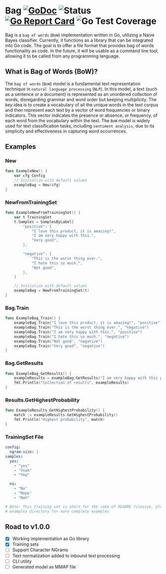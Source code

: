 # Bag [![GoDoc](https://godoc.org/github.com/itsmontoya/bag?status.svg)](https://godoc.org/github.com/itsmontoya/bag) ![Status](https://img.shields.io/badge/status-beta-yellow.svg) [![Go Report Card](https://goreportcard.com/badge/github.com/itsmontoya/bag)](https://goreportcard.com/report/github.com/itsmontoya/bag) ![Go Test Coverage](https://img.shields.io/badge/coverage-100%25-brightgreen)
Bag is a `bag of words` (`BoW`) implementation written in Go, utilizing a Naive Bayes classifier. Currently, it functions as a library that can be integrated into Go code. The goal is to offer a file format that provides bag of words functionality as code. In the future, it will be usable as a command line tool, allowing it to be called from any programming language.

## What is Bag of Words (BoW)?
The `bag of words` (`BoW`) model is a fundamental text representation technique in `natural language processing` (`NLP`). In this model, a text (such as a sentence or a document) is represented as an unordered collection of words, disregarding grammar and word order but keeping multiplicity. The key idea is to create a vocabulary of all the unique words in the text corpus and then represent each text by a vector of word frequencies or binary indicators. This vector indicates the presence or absence, or frequency, of each word from the vocabulary within the text. The `BoW` model is widely used for text classification tasks, including `sentiment analysis`, due to its simplicity and effectiveness in capturing word occurrences.

## Examples
### New
```go
func ExampleNew() {
	var cfg Config
	// Initialize with default values
	exampleBag = New(cfg)
}
```

### NewFromTrainingSet
```go
func ExampleNewFromTrainingSet() {
	var t TrainingSet
	t.Samples = SamplesByLabel{
		"positive": {
			"I love this product, it is amazing!",
			"I am very happy with this.",
			"Very good",
		},

		"negative": {
			"This is the worst thing ever.",
			"I hate this so much.",
			"Not good",
		},
	}

	// Initialize with default values
	exampleBag = NewFromTrainingSet(t)
}
```

### Bag.Train
```go
func ExampleBag_Train() {
	exampleBag.Train("I love this product, it is amazing!", "positive")
	exampleBag.Train("This is the worst thing ever.", "negative")
	exampleBag.Train("I am very happy with this.", "positive")
	exampleBag.Train("I hate this so much.", "negative")
	exampleBag.Train("Not good", "negative")
	exampleBag.Train("Very good", "negative")
}
```

### Bag.GetResults
```go
func ExampleBag_GetResults() {
	exampleResults = exampleBag.GetResults("I am very happy with this product.")
	fmt.Println("Collection of results", exampleResults)
}
```

### Results.GetHighestProbability
```go
func ExampleResults_GetHighestProbability() {
	match := exampleResults.GetHighestProbability()
	fmt.Println("Highest probability", match)
}
```

### TrainingSet File
```yaml
config:
  ngram-size: 1
samples:
  yes:
    - "yes"
    - "Yeah"
    - "Yep"

  no:
    - "No"
    - "Nope"
    - "Nah"

# Note: This training set is short for the sake of README filesize, please look in the
# examples directory for more complete examples
```

## Road to v1.0.0

- [X] Working implementation as Go library
- [X] Training sets
- [ ] Support Character NGrams
- [ ] Text normalization added to inbound text processing
- [ ] CLI utility
- [ ] Generated model as MMAP file